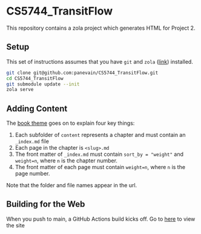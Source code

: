 # CS5744_TransitFlow

This repository contains a zola project which generates HTML for Project 2.

## Setup

This set of instructions assumes that you have `git` and `zola` ([link](https://www.getzola.org)) installed.

```bash
git clone git@github.com:panevain/CS5744_TransitFlow.git
cd CS5744_TransitFlow
git submodule update --init
zola serve
```

## Adding Content

The [book theme](https://www.getzola.org/themes/book/) goes on to explain four key things:
1. Each subfolder of `content` represents a chapter and must contain an `_index.md` file
2. Each page in the chapter is `<slug>.md`
3. The front matter of `_index.md` must contain `sort_by = "weight"` and `weight=n`, where `n` is the chapter number.
4. The front matter of each page must contain `weight=n`, where `n` is the page number.

Note that the folder and file names appear in the url.

## Building for the Web

When you push to main, a GitHub Actions build kicks off. Go to [here](https://panevain.github.io/CS5744_VTScheduler_TestPlan/) to view the site
